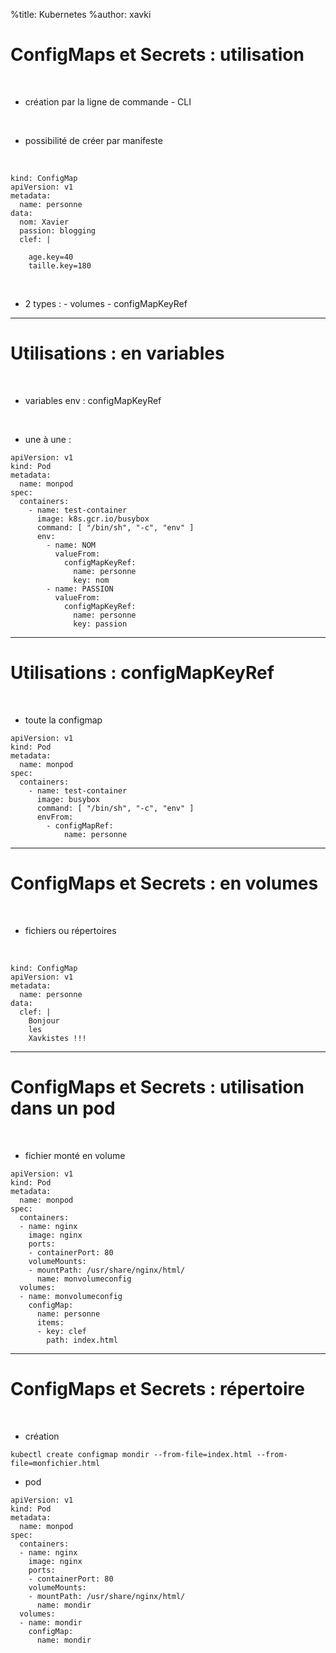 %title: Kubernetes 
%author: xavki

# ConfigMaps et Secrets : utilisation


<br>


* création par la ligne de commande - CLI

<br>


* possibilité de créer par manifeste


<br>


```
kind: ConfigMap 
apiVersion: v1 
metadata:
  name: personne
data:
  nom: Xavier 
  passion: blogging
  clef: |
 
    age.key=40 
    taille.key=180
```

<br>

* 2 types :
		- volumes
		- configMapKeyRef


-----------------------------------------------------------------

# Utilisations : en variables


<br>


* variables env : configMapKeyRef

<br>


* une à une :

```
apiVersion: v1
kind: Pod
metadata:
  name: monpod
spec:
  containers:
    - name: test-container
      image: k8s.gcr.io/busybox
      command: [ "/bin/sh", "-c", "env" ]
      env:
        - name: NOM
          valueFrom:
            configMapKeyRef:
              name: personne
              key: nom
        - name: PASSION
          valueFrom:
            configMapKeyRef:
              name: personne
              key: passion
```

-------------------------------------------------------------------

# Utilisations : configMapKeyRef


<br>


* toute la configmap

```
apiVersion: v1
kind: Pod
metadata:
  name: monpod
spec:
  containers:
    - name: test-container
      image: busybox
      command: [ "/bin/sh", "-c", "env" ]
      envFrom:
        - configMapRef:
            name: personne
```

-------------------------------------------------------------------

# ConfigMaps et Secrets : en volumes


<br>

* fichiers ou répertoires


<br>


```
kind: ConfigMap
apiVersion: v1
metadata:
  name: personne
data:
  clef: |
    Bonjour
    les
    Xavkistes !!!
```


-------------------------------------------------------------------------------------------------------

# ConfigMaps et Secrets : utilisation dans un pod


<br>


* fichier monté en volume

```
apiVersion: v1
kind: Pod
metadata:
  name: monpod
spec:
  containers:
  - name: nginx
    image: nginx
    ports:
    - containerPort: 80
    volumeMounts:
    - mountPath: /usr/share/nginx/html/
      name: monvolumeconfig
  volumes:
  - name: monvolumeconfig
    configMap:
      name: personne
      items:
      - key: clef
        path: index.html
```


-------------------------------------------------------------------------------------------------------

# ConfigMaps et Secrets : répertoire


<br>


* création

```
kubectl create configmap mondir --from-file=index.html --from-file=monfichier.html
```

* pod

```
apiVersion: v1
kind: Pod
metadata:
  name: monpod
spec:
  containers:
  - name: nginx
    image: nginx
    ports:
    - containerPort: 80
    volumeMounts:
    - mountPath: /usr/share/nginx/html/
      name: mondir
  volumes:
  - name: mondir
    configMap:
      name: mondir
```

